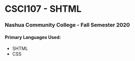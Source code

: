 # CSCI107 - SHTML

### Nashua Community College - Fall Semester 2020

#### Primary Languages Used:
- SHTML
- CSS